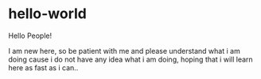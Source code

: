 # hello-world

Hello People!

I am new here, so be patient with me and please understand what i am doing cause i do not have any idea what i am doing, hoping that i will learn here as fast as i can.. 
